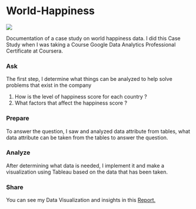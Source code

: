 # World-Happiness

<div class='tableauPlaceholder' id='viz1652925971832' style='position: relative'><noscript><a href='https://public.tableau.com/views/MyWorldHappinessDemo_16519132854040/Dashboard1?:language=en-GB&:display_count=n&:origin=viz_share_link'><img alt=' ' src='https:&#47;&#47;public.tableau.com&#47;static&#47;images&#47;My&#47;MyWorldHappinessDemo_16519132854040&#47;Dashboard1&#47;1_rss.png' style='border: none' /></a></noscript><object class='tableauViz'  style='display:none;'><param name='host_url' value='https%3A%2F%2Fpublic.tableau.com%2F' /> <param name='embed_code_version' value='3' /> <param name='site_root' value='' /><param name='name' value='MyWorldHappinessDemo_16519132854040&#47;Dashboard1' /><param name='tabs' value='no' /><param name='toolbar' value='yes' /><param name='static_image' value='https:&#47;&#47;public.tableau.com&#47;static&#47;images&#47;My&#47;MyWorldHappinessDemo_16519132854040&#47;Dashboard1&#47;1.png' /> <param name='animate_transition' value='yes' /><param name='display_static_image' value='yes' /><param name='display_spinner' value='yes' /><param name='display_overlay' value='yes' /><param name='display_count' value='yes' /><param name='language' value='en-GB' /></object></div> 


Documentation of a case study on world happiness data. I did this Case Study when I was taking a Course Google Data Analytics Professional Certificate at Coursera.

### Ask
The first step, I determine what things can be analyzed to help solve problems that exist in the company
1. How is the level of happiness score for each country ?
2. What factors that affect the happiness score ?

### Prepare
To answer the question, I saw and analyzed data attribute from tables, what data attribute can be taken from the tables to answer the question.

### Analyze
After determining what data is needed, I implement it and make a visualization using Tableau based on the data that has been taken.

### Share
You can see my Data Visualization and insights in this 
<a href="https://public.tableau.com/views/MyWorldHappinessDemo_16519132854040/Dashboard1?:language=en-GB&:display_count=n&:origin=viz_share_link" target="_blank" rel="noopener noreferrer">Report.</a>
